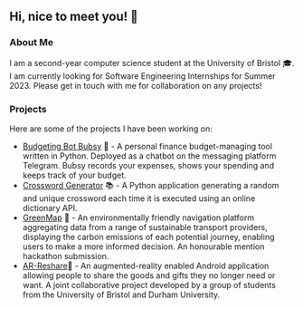 ## Hi, nice to meet you! 👋

### About Me
I am a second-year computer science student at the University of Bristol 🎓. I am currently looking for Software Engineering Internships for Summer 2023. Please get in touch with me for collaboration on any projects!

### Projects
Here are some of the projects I have been working on:
* [Budgeting Bot Bubsy](https://github.com/artur-varosyan/budgeting-bot-bubsy) 💬 - A personal finance budget-managing tool written in Python. Deployed as a chatbot on the messaging platform Telegram. Bubsy records your expenses, shows your spending and keeps track of your budget.
* [Crossword Generator](https://github.com/artur-varosyan/crossword-generator) 📚 - A Python application generating a random and unique crossword each time it is executed using an online dictionary API.
* [GreenMap](https://github.com/mitchLui/greenmap) 📍 - An environmentally friendly navigation platform aggregating data from a range of sustainable transport providers, displaying the carbon emissions of each potential journey, enabling users to make a more informed decision. An honourable mention hackathon submission.
* [AR-Reshare](https://github.com/spe-uob/2021-ARReshare/)📱 - An augmented-reality enabled Android application allowing people to share the goods and gifts they no longer need or want. A joint collaborative project developed by a group of students from the University of Bristol and Durham University.
